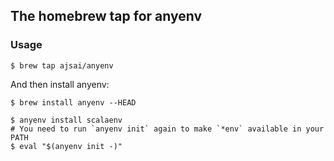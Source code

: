 ## The homebrew tap for anyenv

### Usage

```
$ brew tap ajsai/anyenv
```

And then install anyenv:

```
$ brew install anyenv --HEAD
```

```
$ anyenv install scalaenv
# You need to run `anyenv init` again to make `*env` available in your PATH
$ eval "$(anyenv init -)"
```
